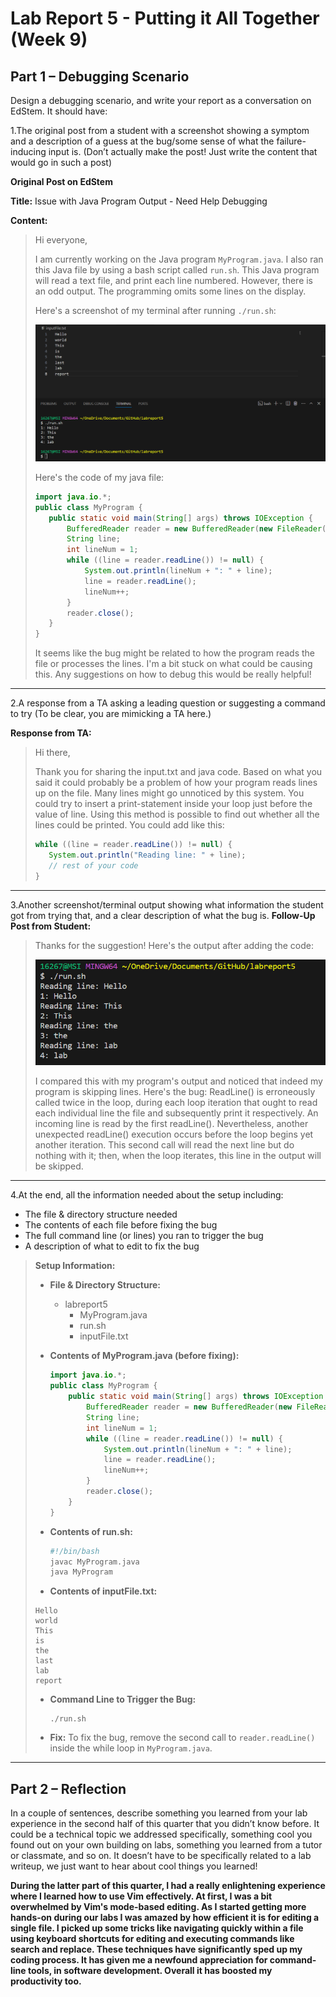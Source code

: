 # Lab Report 5 - Putting it All Together (Week 9)

## Part 1 – Debugging Scenario


Design a debugging scenario, and write your report as a conversation on EdStem. It should have:

1.The original post from a student with a screenshot showing a symptom and a description of a guess at the bug/some sense of what the failure-inducing input is. (Don’t actually make the post! Just write the content that would go in such a
 post)

**Original Post on EdStem**

**Title:** Issue with Java Program Output - Need Help Debugging

**Content:** 

> Hi everyone,
> 
> I am currently working on the Java program `MyProgram.java`. I also ran this Java file by using a bash script called `run.sh`. This Java program will read a text file, and print each line numbered. However, there is an odd output. The programming omits some lines on the display.
> 
> Here's a screenshot of my terminal after running `./run.sh`:
> 
> ![Terminal Output](labreport5_screenshot1.png)
>
> Here's the code of my java file:
>
>    ```java
>   import java.io.*;
>   public class MyProgram {
>       public static void main(String[] args) throws IOException {
>           BufferedReader reader = new BufferedReader(new FileReader("inputFile.txt"));
>           String line;
>           int lineNum = 1;
>           while ((line = reader.readLine()) != null) {
>               System.out.println(lineNum + ": " + line);
>               line = reader.readLine(); 
>               lineNum++;
>           }
>           reader.close();
>       }
>   }
>   ```
> 
> It seems like the bug might be related to how the program reads the file or processes the lines. I'm a bit stuck on what could be causing this. Any suggestions on how to debug this would be really helpful!
---


2.A response from a TA asking a leading question or suggesting a command to try (To be clear, you are mimicking a TA here.)
   
**Response from TA:**

> Hi there,
> 
> Thank you for sharing the input.txt and java code. Based on what you said it could probably be a problem of how your program reads lines up on the file. Many lines might go unnoticed by this system.
You could try to insert a print-statement inside your loop just before the value of line. Using this method is possible to find out whether all the lines could be printed. You could add like this:
>
>
> ```java
> while ((line = reader.readLine()) != null) {
>    System.out.println("Reading line: " + line);
>    // rest of your code
>}
> ```
---


3.Another screenshot/terminal output showing what information the student got from trying that, and a clear description of what the bug is.
**Follow-Up Post from Student:**

> Thanks for the suggestion! Here's the output after adding the code:
> 
> ![Terminal Output - Updated](labreport5_screenshot2.png)
> 
> I compared this with my program's output and noticed that indeed my program is skipping lines. Here's the bug: ReadLine() is erroneously called twice in the loop, during each loop iteration that ought to read each individual line 
> the file and subsequently print it respectively. An incoming line is read by the first readLine(). Nevertheless, another unexpected readLine() execution occurs before the loop begins yet another iteration. This second call will read
>  the next line but do nothing with it; then, when the loop iterates, this line in the output will be skipped.

---


4.At the end, all the information needed about the setup including:
* The file & directory structure needed
* The contents of each file before fixing the bug
* The full command line (or lines) you ran to trigger the bug
* A description of what to edit to fix the bug


> **Setup Information:**
> - **File & Directory Structure:**
>   - labreport5
>     - MyProgram.java
>     - run.sh
>     - inputFile.txt
> - **Contents of MyProgram.java (before fixing):**
>   ```java
>   import java.io.*;
>   public class MyProgram {
>       public static void main(String[] args) throws IOException {
>           BufferedReader reader = new BufferedReader(new FileReader("inputFile.txt"));
>           String line;
>           int lineNum = 1;
>           while ((line = reader.readLine()) != null) {
>               System.out.println(lineNum + ": " + line);
>               line = reader.readLine(); 
>               lineNum++;
>           }
>           reader.close();
>       }
>   }
>   ```
> - **Contents of run.sh:**
>   ```bash
>   #!/bin/bash
>   javac MyProgram.java
>   java MyProgram
>   ```
>
> - **Contents of inputFile.txt:**
> ```
> Hello
>world
>This
>is
>the
>last
>lab
>report
> ```
> 
> - **Command Line to Trigger the Bug:**
>   ```
>   ./run.sh
>   ```
> - **Fix:**
>   To fix the bug, remove the second call to `reader.readLine()` inside the while loop in `MyProgram.java`.
>
---



## Part 2 – Reflection
In a couple of sentences, describe something you learned from your lab experience in the second half of this quarter that you didn’t know before. It could be a technical topic we addressed specifically, something cool you found out on your own building on labs, something you learned from a tutor or classmate, and so on. It doesn’t have to be specifically related to a lab writeup, we just want to hear about cool things you learned!

**During the latter part of this quarter, I had a really enlightening experience where I learned how to use Vim effectively. At first, I was a bit overwhelmed by Vim's mode-based editing. As I started getting more hands-on during our labs I was amazed by how efficient it is for editing a single file. I picked up some tricks like navigating quickly within a file using keyboard shortcuts for editing and executing commands like search and replace. These techniques have significantly sped up my coding process. It has given me a newfound appreciation for command-line tools, in software development. Overall it has boosted my productivity too.**
